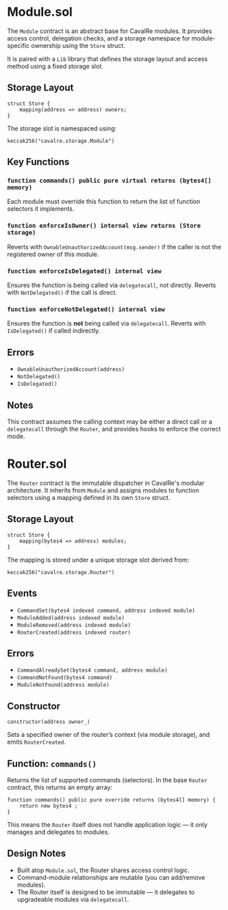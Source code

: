 # Module.sol

The `Module` contract is an abstract base for CavalRe modules. It provides access control, delegation checks, and a storage namespace for module-specific ownership using the `Store` struct.

It is paired with a `Lib` library that defines the storage layout and access method using a fixed storage slot.

## Storage Layout

```solidity
struct Store {
    mapping(address => address) owners;
}
````

The storage slot is namespaced using:

```solidity
keccak256("cavalre.storage.Module")
```

## Key Functions

### `function commands() public pure virtual returns (bytes4[] memory)`

Each module must override this function to return the list of function selectors it implements.

### `function enforceIsOwner() internal view returns (Store storage)`

Reverts with `OwnableUnauthorizedAccount(msg.sender)` if the caller is not the registered owner of this module.

### `function enforceIsDelegated() internal view`

Ensures the function is being called via `delegatecall`, not directly. Reverts with `NotDelegated()` if the call is direct.

### `function enforceNotDelegated() internal view`

Ensures the function is **not** being called via `delegatecall`. Reverts with `IsDelegated()` if called indirectly.

## Errors

* `OwnableUnauthorizedAccount(address)`
* `NotDelegated()`
* `IsDelegated()`

## Notes

This contract assumes the calling context may be either a direct call or a `delegatecall` through the `Router`, and provides hooks to enforce the correct mode.

# Router.sol

The `Router` contract is the immutable dispatcher in CavalRe's modular architecture. It inherits from `Module` and assigns modules to function selectors using a mapping defined in its own `Store` struct.

## Storage Layout

```solidity
struct Store {
    mapping(bytes4 => address) modules;
}
````

The mapping is stored under a unique storage slot derived from:

```solidity
keccak256("cavalre.storage.Router")
```

## Events

* `CommandSet(bytes4 indexed command, address indexed module)`
* `ModuleAdded(address indexed module)`
* `ModuleRemoved(address indexed module)`
* `RouterCreated(address indexed router)`

## Errors

* `CommandAlreadySet(bytes4 command, address module)`
* `CommandNotFound(bytes4 command)`
* `ModuleNotFound(address module)`

## Constructor

```solidity
constructor(address owner_)
```

Sets a specified owner of the router’s context (via module storage), and emits `RouterCreated`.

## Function: `commands()`

Returns the list of supported commands (selectors). In the base `Router` contract, this returns an empty array:

```solidity
function commands() public pure override returns (bytes4[] memory) {
    return new bytes4 ;
}
```

This means the `Router` itself does not handle application logic — it only manages and delegates to modules.

## Design Notes

* Built atop `Module.sol`, the Router shares access control logic.
* Command-module relationships are mutable (you can add/remove modules).
* The Router itself is designed to be immutable — it delegates to upgradeable modules via `delegatecall`.
